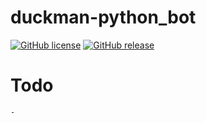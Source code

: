 # duckman-python_bot


[![GitHub license](https://img.shields.io/github/license/Grewoss/duckman-python_bot.svg)](https://github.com/Grewoss/duckman-python_bot/blob/master/LICENSE)
[![GitHub release](https://img.shields.io/github/release/grewoss/duckman-python_bot.svg)](https://GitHub.com/grewoss/duckman-python_bot/releases/)


# Todo
    -
